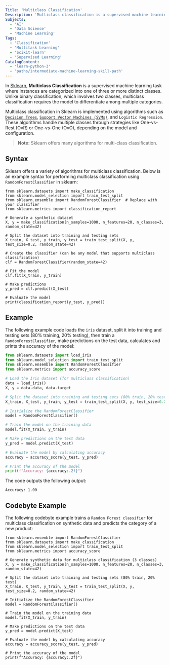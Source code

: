 ```yaml
---
Title: 'Multiclass Classification'
Description: 'Multiclass classification is a supervised machine learning task where instances are categorized into one of three or more distinct classes.'
Subjects:
  - 'AI'
  - 'Data Science'
  - 'Machine Learning'
Tags:
  - 'Classification'
  - 'Multitask Learning'
  - 'Scikit-learn'
  - 'Supervised Learning'
CatalogContent:
  - 'learn-python-3'
  - 'paths/intermediate-machine-learning-skill-path'
---
```


In [Sklearn](https://www.codecademy.com/resources/docs/sklearn), **Multiclass Classification** is a supervised machine learning task where instances are categorized into one of three or more distinct classes. Unlike binary classification, which involves two classes, multiclass classification requires the model to differentiate among multiple categories.

Multiclass classification in Sklearn is implemented using algorithms such as [`Decision Trees`](https://www.codecademy.com/resources/docs/sklearn/decision-trees), [`Support Vector Machines (SVMs)`](https://www.codecademy.com/resources/docs/sklearn/support-vector-machines), and `Logistic Regression`. These algorithms handle multiple classes through strategies like One-vs-Rest (OvR) or One-vs-One (OvO), depending on the model and configuration.

> **Note:** Sklearn offers many algorithms for multi-class classification.

## Syntax

Sklearn offers a variety of algorithms for multiclass classification. Below is an example syntax for performing multiclass classification using `RandomForestClassifier` in sklearn:

```pseudo
from sklearn.datasets import make_classification
from sklearn.model_selection import train_test_split
from sklearn.ensemble import RandomForestClassifier  # Replace with your classifier
from sklearn.metrics import classification_report

# Generate a synthetic dataset
X, y = make_classification(n_samples=1000, n_features=20, n_classes=3, random_state=42)

# Split the dataset into training and testing sets
X_train, X_test, y_train, y_test = train_test_split(X, y, test_size=0.2, random_state=42)

# Create the classifier (can be any model that supports multiclass classification)
clf = RandomForestClassifier(random_state=42)

# Fit the model
clf.fit(X_train, y_train)

# Make predictions
y_pred = clf.predict(X_test)

# Evaluate the model
print(classification_report(y_test, y_pred))
```

## Example

The following example code loads the `iris` dataset, split it into training and testing sets (80% training, 20% testing), then train a `RandomForestClassifier`, make predictions on the test data, calculates and prints the accuracy of the model:

```py
from sklearn.datasets import load_iris
from sklearn.model_selection import train_test_split
from sklearn.ensemble import RandomForestClassifier
from sklearn.metrics import accuracy_score

# Load the Iris dataset (for multiclass classification)
data = load_iris()
X, y = data.data, data.target

# Split the dataset into training and testing sets (80% train, 20% test)
X_train, X_test, y_train, y_test = train_test_split(X, y, test_size=0.2, random_state=42)

# Initialize the RandomForestClassifier
model = RandomForestClassifier()

# Train the model on the training data
model.fit(X_train, y_train)

# Make predictions on the test data
y_pred = model.predict(X_test)

# Evaluate the model by calculating accuracy
accuracy = accuracy_score(y_test, y_pred)

# Print the accuracy of the model
print(f"Accuracy: {accuracy:.2f}")
```

The code outputs the following output:

```shell
Accuracy: 1.00
```

## Codebyte Example

The following codebyte example trains a `Random Forest classifier` for multiclass classification on synthetic data and predicts the category of a new product:

```codebyte/python
from sklearn.ensemble import RandomForestClassifier
from sklearn.datasets import make_classification
from sklearn.model_selection import train_test_split
from sklearn.metrics import accuracy_score

# Generate synthetic data for multiclass classification (3 classes)
X, y = make_classification(n_samples=1000, n_features=20, n_classes=3, random_state=42)

# Split the dataset into training and testing sets (80% train, 20% test)
X_train, X_test, y_train, y_test = train_test_split(X, y, test_size=0.2, random_state=42)

# Initialize the RandomForestClassifier
model = RandomForestClassifier()

# Train the model on the training data
model.fit(X_train, y_train)

# Make predictions on the test data
y_pred = model.predict(X_test)

# Evaluate the model by calculating accuracy
accuracy = accuracy_score(y_test, y_pred)

# Print the accuracy of the model
print(f"Accuracy: {accuracy:.2f}")
```
